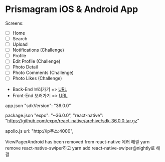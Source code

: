 # Prismagram iOS & Android App

Screens:

- [ ] Home
- [ ] Search
- [ ] Upload
- [ ] Notifications (Challenge)
- [ ] Profile
- [ ] Edit Profile (Challenge)
- [ ] Photo Detail
- [ ] Photo Comments (Challenge)
- [ ] Photo Likes (Challenge)

- Back-End 보러가기 => [URL](https://github.com/KyungOhKim/prismagram)
- Front-End 보러가기 => [URL](https://github.com/KyungOhKim/prismagram-frontend)

app.json
"sdkVersion": "36.0.0"

package.json
"expo": "~36.0.0",
"react-native": "https://github.com/expo/react-native/archive/sdk-36.0.0.tar.gz"

apollo.js
uri: "http://ip주소:4000",

ViewPagerAndroid has been removed from react-native 에러 해결
yarn remove react-native-swiper하고
yarn add react-native-swiper@nightly로 해결
